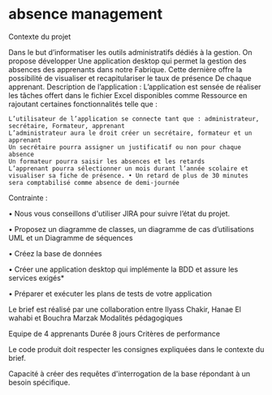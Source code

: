 # absence management 
Contexte du projet

Dans le but d’informatiser les outils administratifs dédiés à la gestion. On propose développer Une application desktop qui permet la gestion des absences des apprenants dans notre Fabrique. Cette dernière offre la possibilité de visualiser et recapitulariser le taux de présence De chaque apprenant. Description de l’application : L’application est sensée de réaliser les tâches offert dans le fichier Excel disponibles comme Ressource en rajoutant certaines fonctionnalités telle que :

    L’utilisateur de l’application se connecte tant que : administrateur, secrétaire, Formateur, apprenant
    L’administrateur aura le droit créer un secrétaire, formateur et un apprenant
    Un secrétaire pourra assigner un justificatif ou non pour chaque absence
    Un formateur pourra saisir les absences et les retards
    L’apprenant pourra sélectionner un mois durant l’année scolaire et visualiser sa fiche de présence. • Un retard de plus de 30 minutes sera comptabilisé comme absence de demi-journée

Contrainte :

• Nous vous conseillons d'utiliser JIRA pour suivre l’état du projet.

• Proposez un diagramme de classes, un diagramme de cas d’utilisations UML et un Diagramme de séquences

• Créez la base de données

• Créer une application desktop qui implémente la BDD et assure les services exigés*

• Préparer et exécuter les plans de tests de votre application

Le brief est réalisé par une collaboration entre Ilyass Chakir, Hanae El wahabi et Bouchra Marzak
Modalités pédagogiques

Equipe de 4 apprenants Durée 8 jours
Critères de performance

Le code produit doit respecter les consignes expliquées dans le contexte du brief.

Capacité à créer des requêtes d'interrogation de la base répondant à un besoin spécifique.
